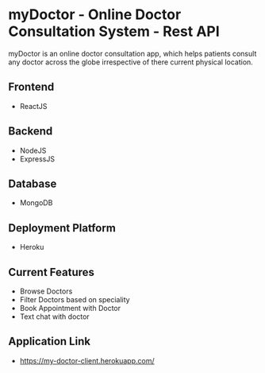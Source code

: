 # myDoctor - Online Doctor Consultation System - Rest API

myDoctor is an online doctor consultation app, which helps patients consult any doctor across the globe irrespective of there current physical location.

## Frontend

- ReactJS

## Backend

- NodeJS
- ExpressJS

## Database

- MongoDB

## Deployment Platform

- Heroku

## Current Features

- Browse Doctors
- Filter Doctors based on speciality
- Book Appointment with Doctor
- Text chat with doctor

## Application Link

- https://my-doctor-client.herokuapp.com/
